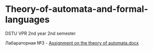 # Theory-of-automata-and-formal-languages
DSTU VPR 2nd year 2nd semester


Лабараторная №3 - [Assignment on the theory of automata.docx](https://github.com/KharitonovNikita/Theory-of-automata-and-formal-languages/files/14945778/Assignment.on.the.theory.of.automata.docx)
